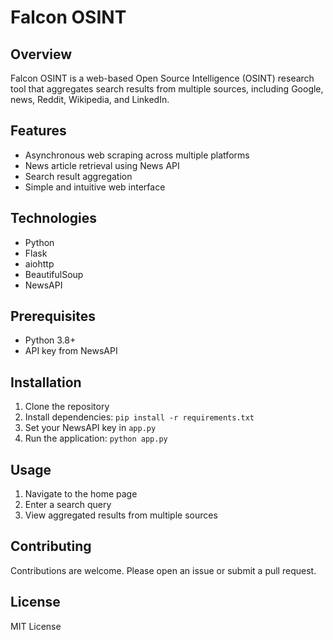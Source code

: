 # Falcon OSINT

## Overview

Falcon OSINT is a web-based Open Source Intelligence (OSINT) research tool that aggregates search results from multiple sources, including Google, news, Reddit, Wikipedia, and LinkedIn.

## Features

- Asynchronous web scraping across multiple platforms
- News article retrieval using News API
- Search result aggregation
- Simple and intuitive web interface

## Technologies

- Python
- Flask
- aiohttp
- BeautifulSoup
- NewsAPI

## Prerequisites

- Python 3.8+
- API key from NewsAPI

## Installation

1. Clone the repository
2. Install dependencies: `pip install -r requirements.txt`
3. Set your NewsAPI key in `app.py`
4. Run the application: `python app.py`

## Usage

1. Navigate to the home page
2. Enter a search query
3. View aggregated results from multiple sources

## Contributing

Contributions are welcome. Please open an issue or submit a pull request.

## License

MIT License
